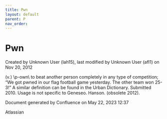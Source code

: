 ```yaml
---
title: Pwn
layout: default
parent: P
nav_order:
---
```


# Pwn

Created by  Unknown User (lah15), last modified by  Unknown User (afl1) on Nov 20, 2012

(v.) \p-own\ to beat another person completely in any type of competition; “We got pwned in our flag football game yesterday. The other team won 25-3!” A similar definition can be found in the Urban Dictionary. Submitted 2010. Usage is not specific to Geneseo. Hanson. (obsolete 2012).

Document generated by Confluence on May 22, 2023 12:37

Atlassian
